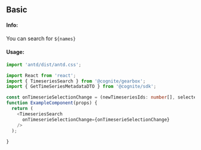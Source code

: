 ## Basic 

<!-- STORY -->

#### Info:
You can search for `${names}`

#### Usage:

```typescript jsx
import 'antd/dist/antd.css';

import React from 'react';
import { TimeseriesSearch } from '@cognite/gearbox';
import { GetTimeSeriesMetadataDTO } from '@cognite/sdk';

const onTimeserieSelectionChange = (newTimeseriesIds: number[], selectedTimeseries: GetTimeSeriesMetadataDTO) => {}
function ExampleComponent(props) {
  return (
    <TimeseriesSearch
      onTimeserieSelectionChange={onTimeserieSelectionChange}
    />
  );
  
}
```
